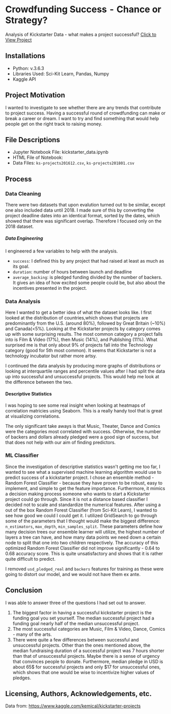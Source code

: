 # Crowdfunding Success  -  Chance or Strategy?
Analysis of Kickstarter Data - what makes a project successful?
[Click to View Project](http://htmlpreview.github.io/?https://github.com/mkucz95/kickstarter_data/blob/master/kickstarter_data.html)

## Installations
- Python: v.3.6.3
- Libraries Used: Sci-Kit Learn, Pandas, Numpy
- Kaggle API

## Project Motivation
I wanted to investigate to see whether there are any trends that contribute to project success. Having a successful round of crowdfunding can make or break a career or dream. I want to try and find something that would help people get on the right track to raising money.

## File Descriptions
- Jupyter Notebook File: kickstarter_data.ipynb
- HTML File of Notebook:
- Data Files: `ks-projects201612.csv`, `ks-projects201801.csv`

## Process

### Data Cleaning
There were two datasets that upon evalution turned out to be similar, except one also included data until 2018. I made sure of this by converting the project deadline dates into an identical format, sorted by the dates, which showed that there was significant overlap. Therefore I focused only on the 2018 dataset.

##### Data Engineering
I engineered a few variables to help with the analysis.
- `success`: I defined this by any project that had raised at least as much as its goal.
- `duration`: number of hours between launch and deadline
- `average_backing`: is pledged funding divided by the number of backers. It gives an idea of how excited some people could be, but also about the incentives presented in the project.

### Data Analysis
Here I wanted to get a better idea of what the dataset looks like. I first looked at the distribution of countries,which shows that projects are predominantly from the U.S. (around 80%), followed by Great Britain (~10%) and Canada(<5%). Looking at the Kickstarter projects by category comes up with some surprising results. The most common category a project falls into is Film & Video (17%), then Music (14%), and Publishing (11%). What surprised me is that only about 9% of projects fall into the Technology category (good for 5th most common). It seems that Kickstarter is not a technology incubator but rather more artsy.

I continued the data analysis by producing more graphs of distributions or looking at interquartile ranges and percentile values after I had split the data up into successful and unsuccessful projects. This would help me look at the difference between the two.

#### Descriptive Statistics
I was hoping to see some real insight when looking at heatmaps of correlation matricies using Seaborn. This is a really handy tool that is great at visualizing correlations.

The only significant take aways is that Music, Theater, Dance and Comics were the categories most correlated with success.
Otherwise, the number of backers and dollars already pledged were a good sign of success, but that does not help with our aim of finding predictors.

### ML Classifier
Since the investigation of descriptive statistics wasn't getting me too far, I wanted to see what a supervised machine learning algorithm would use to predict success of a kickstarter project. I chose an ensemble method - Random Forest Classifier - because they have proven to be robust, easy to implement, and simple to get the feature importance. Furthermore, it mimics a decision making process someone who wants to start a Kickstarter project could go through. Since it is not a distance based classifier I decided not to scale and standardize the numerical features. After using a out of the box Random Forest Classifier (from Sci-Kit Learn), I wanted to see how good we could I could get it. I utilized GridSearch to go through some of the parameters that I thought would make the biggest difference: `n_estimators`, `max_depth`, `min_samples_split`. These parameters define how many decision trees our ensemble learner will utilize, the highest number of layers a tree can have, and how many data points we need down a certain node to split that one into two children respectively. The accuracy of this optimized Random Forest Classifier did not improve significantly - 0.64 to 0.68 accuracy score. This is quite unsatisfactory and shows that it is rather quite difficult to predict.

I removed `usd_pledged_real` and `backers` features for training as these were going to distort our model, and we would not have them ex ante.

## Conclusion
I was able to answer three of the questions I had set out to answer. 
1. The biggest factor in having a successful kickstarter project is the funding goal you set yourself. The median successful project had a funding goal nearly half of the median unsuccessful project.
2. The most successful categories are Music, Film & Video, Dance, Comics - many of the arts.
3. There were quite a few differences between successful and unsuccessful projects. Other than the ones mentioned above, the median fundraising duration of a successful project was 7 hours shorter than that of unsuccessful projects. Maybe there is a sense of urgency that convinces people to donate. Furthermore, median pledge in USD is about 65$ for successful projects and only $17 for unsuccessful ones, which shows that one would be wise to incentivize higher values of pledges.

## Licensing, Authors, Acknowledgements, etc.
Data from: https://www.kaggle.com/kemical/kickstarter-projects
